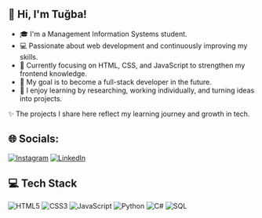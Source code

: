 ## 👋 Hi, I'm Tuğba!  

- 🎓 I'm a Management Information Systems student.  
- 💻 Passionate about web development and continuously improving my skills.  
- 🌱 Currently focusing on HTML, CSS, and JavaScript to strengthen my frontend knowledge.  
- 🚀 My goal is to become a full-stack developer in the future.  
- 📌 I enjoy learning by researching, working individually, and turning ideas into projects.  

✨ The projects I share here reflect my learning journey and growth in tech.  




## 🌐 Socials:
[![Instagram](https://img.shields.io/badge/Instagram-%23E4405F.svg?logo=Instagram&logoColor=white)](https://instagram.com/ttugbaw) [![LinkedIn](https://img.shields.io/badge/LinkedIn-%230077B5.svg?logo=linkedin&logoColor=white)](https://www.linkedin.com/in/tuğba-d-850a55298/) 

## 💻 Tech Stack

![HTML5](https://img.shields.io/badge/html5-%23E34F26.svg?style=for-the-badge&logo=html5&logoColor=white) ![CSS3](https://img.shields.io/badge/css3-%231572B6.svg?style=for-the-badge&logo=css3&logoColor=white)  ![JavaScript](https://img.shields.io/badge/javascript-%23323330.svg?style=for-the-badge&logo=javascript&logoColor=%23F7DF1E)  ![Python](https://img.shields.io/badge/python-%233776AB.svg?style=for-the-badge&logo=python&logoColor=white)  ![C#](https://img.shields.io/badge/c%23-%23239120.svg?style=for-the-badge&logo=csharp&logoColor=white)  ![SQL](https://img.shields.io/badge/sql-%23025E8C.svg?style=for-the-badge&logo=database&logoColor=white)  


